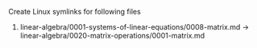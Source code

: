 Create Linux symlinks for following files
1. linear-algebra/0001-systems-of-linear-equations/0008-matrix.md -> linear-algebra/0020-matrix-operations/0001-matrix.md
